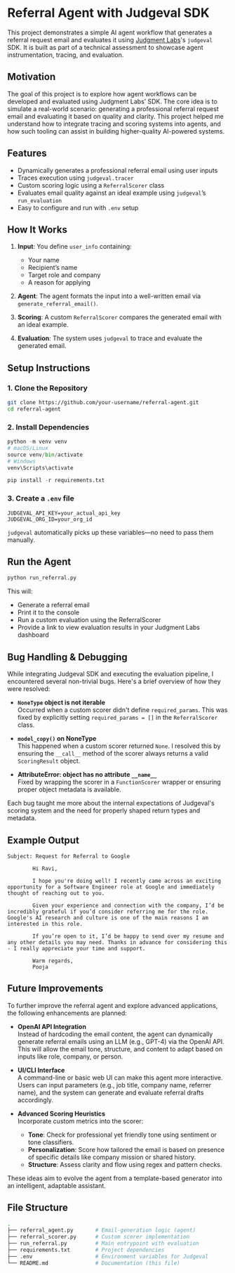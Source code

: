 # Referral Agent with Judgeval SDK

This project demonstrates a simple AI agent workflow that generates a referral request email and evaluates it using [Judgment Labs](https://judgment-labs.com)'s `judgeval` SDK. It is built as part of a technical assessment to showcase agent instrumentation, tracing, and evaluation.


## Motivation

The goal of this project is to explore how agent workflows can be developed and evaluated using Judgment Labs’ SDK. The core idea is to simulate a real-world scenario: generating a professional referral request email and evaluating it based on quality and clarity. This project helped me understand how to integrate tracing and scoring systems into agents, and how such tooling can assist in building higher-quality AI-powered systems.


##  Features

-  Dynamically generates a professional referral email using user inputs
-  Traces execution using `judgeval.tracer`
-  Custom scoring logic using a `ReferralScorer` class
-  Evaluates email quality against an ideal example using `judgeval`’s `run_evaluation`
-  Easy to configure and run with `.env` setup

##  How It Works

1. **Input**: You define `user_info` containing:
   - Your name
   - Recipient’s name
   - Target role and company
   - A reason for applying

2. **Agent**: The agent formats the input into a well-written email via `generate_referral_email()`.

3. **Scoring**: A custom `ReferralScorer` compares the generated email with an ideal example.

4. **Evaluation**: The system uses `judgeval` to trace and evaluate the generated email.

##  Setup Instructions

### 1. Clone the Repository

```bash
git clone https://github.com/your-username/referral-agent.git
cd referral-agent
```

### 2. Install Dependencies

```python
python -m venv venv
# macOS/Linux
source venv/bin/activate
# Windows
venv\Scripts\activate

pip install -r requirements.txt
```

### 3. Create a `.env` file

```env
JUDGEVAL_API_KEY=your_actual_api_key
JUDGEVAL_ORG_ID=your_org_id
```

`judgeval` automatically picks up these variables—no need to pass them manually.

## Run the Agent

```python
python run_referral.py
```
This will:
- Generate a referral email
- Print it to the console
- Run a custom evaluation using the ReferralScorer
- Provide a link to view evaluation results in your Judgment Labs dashboard

## Bug Handling & Debugging

While integrating Judgeval SDK and executing the evaluation pipeline, I encountered several non-trivial bugs. Here's a brief overview of how they were resolved:

- **`NoneType` object is not iterable**  
  Occurred when a custom scorer didn't define `required_params`. This was fixed by explicitly setting `required_params = []` in the `ReferralScorer` class.

- **`model_copy()` on NoneType**  
  This happened when a custom scorer returned `None`. I resolved this by ensuring the `__call__` method of the scorer always returns a valid `ScoringResult` object.

- **AttributeError: object has no attribute `__name__`**  
  Fixed by wrapping the scorer in a `FunctionScorer` wrapper or ensuring proper object metadata is available.

Each bug taught me more about the internal expectations of Judgeval's scoring system and the need for properly shaped return types and metadata.

## Example Output

```
Subject: Request for Referral to Google

        Hi Ravi,

        I hope you're doing well! I recently came across an exciting opportunity for a Software Engineer role at Google and immediately thought of reaching out to you.

        Given your experience and connection with the company, I’d be incredibly grateful if you’d consider referring me for the role. Google's AI research and culture is one of the main reasons I am interested in this role.

        If you’re open to it, I’d be happy to send over my resume and any other details you may need. Thanks in advance for considering this - I really appreciate your time and support.

        Warm regards,
        Pooja
```

## Future Improvements

To further improve the referral agent and explore advanced applications, the following enhancements are planned:

- **OpenAI API Integration**  
  Instead of hardcoding the email content, the agent can dynamically generate referral emails using an LLM (e.g., GPT-4) via the OpenAI API. This will allow the email tone, structure, and content to adapt based on inputs like role, company, or person.

- **UI/CLI Interface**  
  A command-line or basic web UI can make this agent more interactive. Users can input parameters (e.g., job title, company name, referrer name), and the system can generate and evaluate referral drafts accordingly.

- **Advanced Scoring Heuristics**  
  Incorporate custom metrics into the scorer:
  - **Tone**: Check for professional yet friendly tone using sentiment or tone classifiers.
  - **Personalization**: Score how tailored the email is based on presence of specific details like company mission or shared history.
  - **Structure**: Assess clarity and flow using regex and pattern checks.

These ideas aim to evolve the agent from a template-based generator into an intelligent, adaptable assistant.

## File Structure

```bash
.
├── referral_agent.py       # Email-generation logic (agent)
├── referral_scorer.py      # Custom scorer implementation
├── run_referral.py         # Main entrypoint with evaluation
├── requirements.txt        # Project dependencies
├── .env                    # Environment variables for Judgeval
└── README.md               # Documentation (this file)
```


